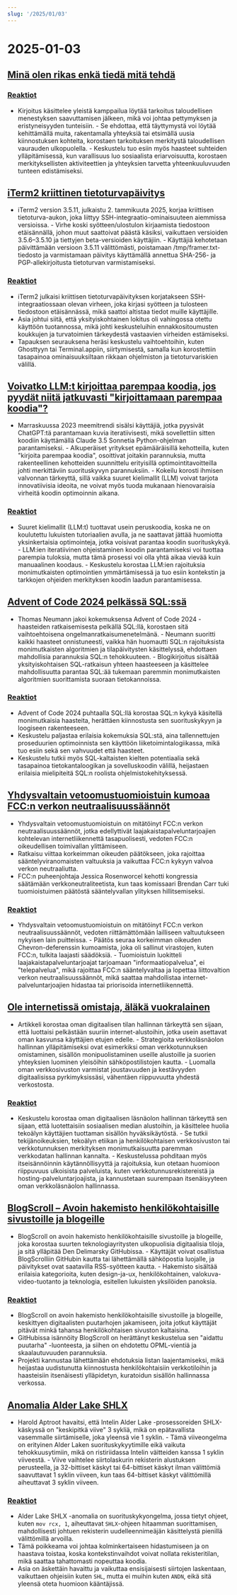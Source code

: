 ```yaml
---
slug: '/2025/01/03'
---
```


# 2025-01-03

## [Minä olen rikas enkä tiedä mitä tehdä](https://vinay.sh/i-am-rich-and-have-no-idea-what-to-do-with-my-life/)

### [Reaktiot](https://news.ycombinator.com/item?id=42579873)

- Kirjoitus käsittelee yleistä kamppailua löytää tarkoitus taloudellisen menestyksen saavuttamisen jälkeen, mikä voi johtaa pettymyksen ja eristyneisyyden tunteisiin. - Se ehdottaa, että täyttymystä voi löytää kehittämällä muita, rakentamalla yhteyksiä tai etsimällä uusia kiinnostuksen kohteita, korostaen tarkoituksen merkitystä taloudellisen vaurauden ulkopuolella. - Keskustelu tuo esiin myös haasteet suhteiden ylläpitämisessä, kun varallisuus luo sosiaalista eriarvoisuutta, korostaen merkityksellisten aktiviteettien ja yhteyksien tarvetta yhteenkuuluvuuden tunteen edistämiseksi.

## [iTerm2 kriittinen tietoturvapäivitys](https://iterm2.com/downloads/stable/iTerm2-3_5_11.changelog)

- iTerm2 version 3.5.11, julkaistu 2. tammikuuta 2025, korjaa kriittisen tietoturva-aukon, joka liittyy SSH-integraatio-ominaisuuteen aiemmissa versioissa. - Virhe koski syötteen/ulostulon kirjaamista tiedostoon etäisännällä, johon muut saattoivat päästä käsiksi, vaikuttaen versioiden 3.5.6–3.5.10 ja tiettyjen beta-versioiden käyttäjiin. - Käyttäjiä kehotetaan päivittämään versioon 3.5.11 välittömästi, poistamaan /tmp/framer.txt-tiedosto ja varmistamaan päivitys käyttämällä annettua SHA-256- ja PGP-allekirjoitusta tietoturvan varmistamiseksi.

### [Reaktiot](https://news.ycombinator.com/item?id=42579472)

- iTerm2 julkaisi kriittisen tietoturvapäivityksen korjatakseen SSH-integraatiossaan olevan virheen, joka kirjasi syötteen ja tulosteen tiedostoon etäisännässä, mikä saattoi altistaa tiedot muille käyttäjille.
- Asia johtui siitä, että yksityiskohtainen lokitus oli vahingossa otettu käyttöön tuotannossa, mikä johti keskusteluihin ennakkositoumusten koukkujen ja turvatoimien tärkeydestä vastaavien virheiden estämiseksi.
- Tapauksen seurauksena heräsi keskustelu vaihtoehtoihin, kuten Ghosttyyn tai Terminal.appiin, siirtymisestä, samalla kun korostettiin tasapainoa ominaisuuksiltaan rikkaan ohjelmiston ja tietoturvariskien välillä.

## [Voivatko LLM:t kirjoittaa parempaa koodia, jos pyydät niitä jatkuvasti "kirjoittamaan parempaa koodia"?](https://minimaxir.com/2025/01/write-better-code/)

- Marraskuussa 2023 meemitrendi sisälsi käyttäjiä, jotka pyysivät ChatGPT:tä parantamaan kuvia iteratiivisesti, mikä sovellettiin sitten koodiin käyttämällä Claude 3.5 Sonnetia Python-ohjelman parantamiseksi. - Alkuperäiset yritykset epämääräisillä kehotteilla, kuten "kirjoita parempaa koodia", osoittivat joitakin parannuksia, mutta rakenteellinen kehotteiden suunnittelu erityisillä optimointitavoitteilla johti merkittäviin suorituskyvyn parannuksiin. - Kokeilu korosti ihmisen valvonnan tärkeyttä, sillä vaikka suuret kielimallit (LLM) voivat tarjota innovatiivisia ideoita, ne voivat myös tuoda mukanaan hienovaraisia virheitä koodin optimoinnin aikana.

### [Reaktiot](https://news.ycombinator.com/item?id=42584400)

- Suuret kielimallit (LLM:t) tuottavat usein peruskoodia, koska ne on koulutettu lukuisten tutoriaalien avulla, ja ne saattavat jättää huomiotta yksinkertaisia optimointeja, jotka voisivat parantaa koodin suorituskykyä. - LLM:ien iteratiivinen ohjeistaminen koodin parantamiseksi voi tuottaa parempia tuloksia, mutta tämä prosessi voi olla yhtä aikaa vievää kuin manuaalinen koodaus. - Keskustelu korostaa LLM:ien rajoituksia monimutkaisten optimointien ymmärtämisessä ja tuo esiin kontekstin ja tarkkojen ohjeiden merkityksen koodin laadun parantamisessa.

## [Advent of Code 2024 pelkässä SQL:ssä](http://databasearchitects.blogspot.com/2024/12/advent-of-code-2024-in-pure-sql.html)

- Thomas Neumann jakoi kokemuksensa Advent of Code 2024 -haasteiden ratkaisemisesta pelkällä SQL:llä, korostaen sitä vaihtoehtoisena ongelmanratkaisumenetelmänä. - Neumann suoritti kaikki haasteet onnistuneesti, vaikka hän huomautti SQL:n rajoituksista monimutkaisten algoritmien ja tilapäivitysten käsittelyssä, ehdottaen mahdollisia parannuksia SQL:n tehokkuuteen. - Blogikirjoitus sisältää yksityiskohtaisen SQL-ratkaisun yhteen haasteeseen ja käsittelee mahdollisuutta parantaa SQL:ää tukemaan paremmin monimutkaisten algoritmien suorittamista suoraan tietokannoissa.

### [Reaktiot](https://news.ycombinator.com/item?id=42577736)

- Advent of Code 2024 puhtaalla SQL:llä korostaa SQL:n kykyä käsitellä monimutkaisia haasteita, herättäen kiinnostusta sen suorituskykyyn ja loogiseen rakenteeseen.
- Keskustelu paljastaa erilaisia kokemuksia SQL:stä, aina tallennettujen proseduurien optimoinnista sen käyttöön liiketoimintalogiikassa, mikä tuo esiin sekä sen vahvuudet että haasteet.
- Keskustelu tutkii myös SQL-kaltaisten kielten potentiaalia sekä tasapainoa tietokantaloogikan ja sovelluskoodin välillä, heijastaen erilaisia mielipiteitä SQL:n roolista ohjelmistokehityksessä.

## [Yhdysvaltain vetoomustuomioistuin kumoaa FCC:n verkon neutraalisuussäännöt](https://www.tvtechnology.com/news/sixth-circuit-of-appeals-strikes-down-fccs-net-neutrality-rules)

- Yhdysvaltain vetoomustuomioistuin on mitätöinyt FCC:n verkon neutraalisuussäännöt, jotka edellyttivät laajakaistapalveluntarjoajien kohtelevan internetliikennettä tasapuolisesti, vedoten FCC:n oikeudellisen toimivallan ylittämiseen.
- Ratkaisu viittaa korkeimman oikeuden päätökseen, joka rajoittaa sääntelyviranomaisten valtuuksia ja vaikuttaa FCC:n kykyyn valvoa verkon neutraaliutta.
- FCC:n puheenjohtaja Jessica Rosenworcel kehotti kongressia säätämään verkkoneutraliteetista, kun taas komissaari Brendan Carr tuki tuomioistuimen päätöstä sääntelyvallan ylityksen hillitsemiseksi.

### [Reaktiot](https://news.ycombinator.com/item?id=42578237)

- Yhdysvaltain vetoomustuomioistuin on mitätöinyt FCC:n verkon neutraalisuussäännöt, vedoten riittämättömään lailliseen valtuutukseen nykyisen lain puitteissa. - Päätös seuraa korkeimman oikeuden Chevron-deferenssin kumoamista, joka oli sallinut virastojen, kuten FCC:n, tulkita laajasti säädöksiä. - Tuomioistuin luokitteli laajakaistapalveluntarjoajat tarjoamaan "informaatiopalvelua", ei "telepalvelua", mikä rajoittaa FCC:n sääntelyvaltaa ja lopettaa liittovaltion verkon neutraalisuussäännöt, mikä saattaa mahdollistaa internet-palveluntarjoajien hidastaa tai priorisoida internetliikennettä.

## [Ole internetissä omistaja, äläkä vuokralainen](https://den.dev/blog/be-a-property-owner-not-a-renter-on-the-internet/)

- Artikkeli korostaa oman digitaalisen tilan hallinnan tärkeyttä sen sijaan, että luottaisi pelkästään suuriin internet-alustoihin, jotka usein asettavat oman kasvunsa käyttäjien etujen edelle. - Strategioita verkkoläsnäolon hallinnan ylläpitämiseksi ovat esimerkiksi oman verkkotunnuksen omistaminen, sisällön monipuolistaminen useille alustoille ja suorien yhteyksien luominen yleisöihin sähköpostilistojen kautta. - Luomalla oman verkkosivuston varmistat joustavuuden ja kestävyyden digitaalisissa pyrkimyksissäsi, vähentäen riippuvuutta yhdestä verkostosta.

### [Reaktiot](https://news.ycombinator.com/item?id=42581119)

- Keskustelu korostaa oman digitaalisen läsnäolon hallinnan tärkeyttä sen sijaan, että luotettaisiin sosiaalisen median alustoihin, ja käsittelee huolia tekoälyn käyttäjien tuottaman sisällön hyväksikäytöstä. - Se tutkii tekijänoikeuksien, tekoälyn etiikan ja henkilökohtaisen verkkosivuston tai verkkotunnuksen merkityksen monimutkaisuutta paremman verkkodatan hallinnan kannalta. - Keskustelussa pohditaan myös itseisännöinnin käytännöllisyyttä ja rajoituksia, kun otetaan huomioon riippuvuus ulkoisista palveluista, kuten verkkotunnusrekistereistä ja hosting-palveluntarjoajista, ja kannustetaan suurempaan itsenäisyyteen oman verkkoläsnäolon hallinnassa.

## [BlogScroll – Avoin hakemisto henkilökohtaisille sivustoille ja blogeille](https://blogscroll.com/)

- BlogScroll on avoin hakemisto henkilökohtaisille sivustoille ja blogeille, joka korostaa suurten teknologiayritysten ulkopuolisia digitaalisia tiloja, ja sitä ylläpitää Den Delimarsky GitHubissa. - Käyttäjät voivat osallistua BlogScrolliin GitHubin kautta tai lähettämällä sähköpostia luojalle, ja päivitykset ovat saatavilla RSS-syötteen kautta. - Hakemisto sisältää erilaisia kategorioita, kuten design-ja-ux, henkilökohtainen, valokuva-video-tuotanto ja teknologia, esitellen lukuisten yksilöiden panoksia.

### [Reaktiot](https://news.ycombinator.com/item?id=42583086)

- BlogScroll on avoin hakemisto henkilökohtaisille sivustoille ja blogeille, keskittyen digitaalisten puutarhojen jakamiseen, joita jotkut käyttäjät pitävät minkä tahansa henkilökohtaisen sivuston kaltaisina.
- GitHubissa isännöity BlogScroll on herättänyt keskustelua sen "aidattu puutarha" -luonteesta, ja siihen on ehdotettu OPML-vientiä ja skaalautuvuuden parannuksia.
- Projekti kannustaa lähettämään ehdotuksia listan laajentamiseksi, mikä heijastaa uudistunutta kiinnostusta henkilökohtaisiin verkkotiloihin ja haasteisiin itsenäisesti ylläpidetyn, kuratoidun sisällön hallinnassa verkossa.

## [Anomalia Alder Lake SHLX](https://tavianator.com/2025/shlx.html)

- Harold Aptroot havaitsi, että Intelin Alder Lake -prosessoreiden SHLX-käskyssä on "keskipitkä viive" 3 sykliä, mikä on epätavallista vasemmalle siirtämiselle, joka yleensä vie 1 syklin. - Tämä viiveongelma on erityinen Alder Laken suorituskykyytimille eikä vaikuta tehokkuusytimiin, mikä on ristiriidassa Intelin väitteiden kanssa 1 syklin viiveestä. - Viive vaihtelee siirtolaskurin rekisterin alustuksen perusteella, ja 32-bittiset käskyt tai 64-bittiset käskyt ilman välittömiä saavuttavat 1 syklin viiveen, kun taas 64-bittiset käskyt välittömillä aiheuttavat 3 syklin viiveen.

### [Reaktiot](https://news.ycombinator.com/item?id=42579969)

- Alder Lake SHLX -anomalia on suorituskykyongelma, jossa tietyt ohjeet, kuten `mov rcx, 1`, aiheuttavat `SHLX`-ohjeen hitaamman suorittamisen, mahdollisesti johtuen rekisterin uudelleennimeäjän käsittelystä pienillä välittömillä arvoilla.
- Tämä poikkeama voi johtaa kolminkertaiseen hidastumiseen ja on haastava toistaa, koska kontekstinvaihdot voivat nollata rekisteritilan, mikä saattaa tahattomasti nopeuttaa koodia.
- Asia on äskettäin havaittu ja vaikuttaa ensisijaisesti siirtojen laskentaan, vaikuttaen ohjeisiin kuten `SHL`, mutta ei muihin kuten `ANDN`, eikä sitä yleensä oteta huomioon kääntäjissä.

<head>
  <meta property="og:title" content="Minä olen rikas enkä tiedä mitä tehdä" />
  <meta property="og:type" content="website" />
  <meta property="og:image" content="https://og.cho.sh/api/og/?title=Min%C3%A4%20olen%20rikas%20enk%C3%A4%20tied%C3%A4%20mit%C3%A4%20tehd%C3%A4&subheading=perjantaina%203.%20tammikuuta%202025%3A%20Hacker%20News%20yhteenveto" />
</head>

